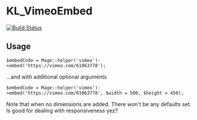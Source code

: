 # KL_VimeoEmbed

[![Build Status](https://magnum.travis-ci.com/karlssonlord/KL_VimeoEmbed.svg?token=yHMF4HM72xKhkhRWAR3d)](https://magnum.travis-ci.com/karlssonlord/KL_VimeoEmbed)

## Usage

    $embedCode = Mage::helper('vimeo')->embed('https://vimeo.com/61063778');

...and with additional optional arguments

    $embedCode = Mage::helper('vimeo')->embed('https://vimeo.com/61063778', $width = 500, $height = 450);

Note that when no dimensions are added. There won't be any defaults set. Is good for dealing with responsiveness yez?